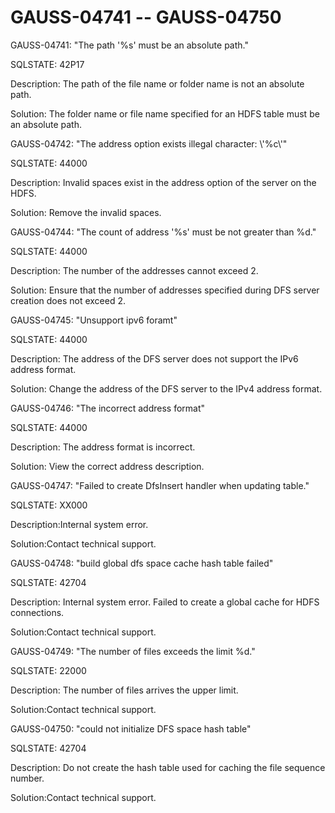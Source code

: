 # GAUSS-04741 -- GAUSS-04750<a name="EN-US_TOPIC_0302073707"></a>

GAUSS-04741: "The path '%s' must be an absolute path."

SQLSTATE: 42P17

Description: The path of the file name or folder name is not an absolute path.

Solution: The folder name or file name specified for an HDFS table must be an absolute path.

GAUSS-04742: "The address option exists illegal character: \\'%c\\'"

SQLSTATE: 44000

Description: Invalid spaces exist in the address option of the server on the HDFS.

Solution: Remove the invalid spaces.

GAUSS-04744: "The count of address '%s' must be not greater than %d."

SQLSTATE: 44000

Description: The number of the addresses cannot exceed 2.

Solution: Ensure that the number of addresses specified during DFS server creation does not exceed 2.

GAUSS-04745: "Unsupport ipv6 foramt"

SQLSTATE: 44000

Description: The address of the DFS server does not support the IPv6 address format.

Solution: Change the address of the DFS server to the IPv4 address format.

GAUSS-04746: "The incorrect address format"

SQLSTATE: 44000

Description: The address format is incorrect.

Solution: View the correct address description.

GAUSS-04747: "Failed to create DfsInsert handler when updating table."

SQLSTATE: XX000

Description:Internal system error.

Solution:Contact technical support.

GAUSS-04748: "build global dfs space cache hash table failed"

SQLSTATE: 42704

Description: Internal system error. Failed to create a global cache for HDFS connections.

Solution:Contact technical support.

GAUSS-04749: "The number of files exceeds the limit %d."

SQLSTATE: 22000

Description: The number of files arrives the upper limit.

Solution:Contact technical support.

GAUSS-04750: "could not initialize DFS space hash table"

SQLSTATE: 42704

Description: Do not create the hash table used for caching the file sequence number.

Solution:Contact technical support.

